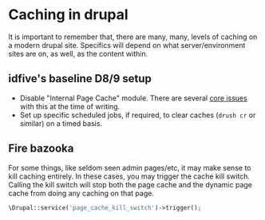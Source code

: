 # Caching in drupal

It is important to remember that, there are many, many, levels of caching on a modern drupal site. Specifics will depend on what server/environment sites are on, as well, as the content within.

## idfive's baseline D8/9 setup

- Disable "Internal Page Cache" module. There are several [core issues](https://www.drupal.org/project/drupal/issues/2352009) with this at the time of writing.
- Set up specific scheduled jobs, if required, to clear caches (`drush cr` or similar) on a timed basis.

## Fire bazooka

For some things, like seldom seen admin pages/etc, it may make sense to kill caching entirely. In these cases, you may trigger the cache kill switch. Calling the kill switch will stop both the page cache and the dynamic page cache from doing any caching on that page.

```php
\Drupal::service('page_cache_kill_switch')->trigger();
```
